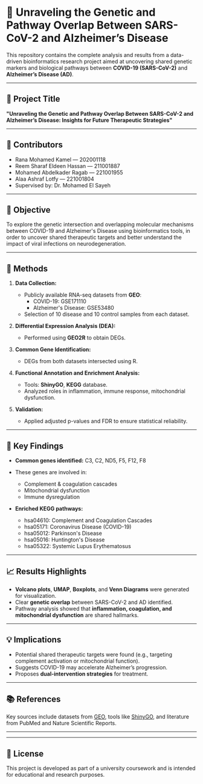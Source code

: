 # 🧬 Unraveling the Genetic and Pathway Overlap Between SARS-CoV-2 and Alzheimer’s Disease

This repository contains the complete analysis and results from a data-driven bioinformatics research project aimed at uncovering shared genetic markers and biological pathways between **COVID-19 (SARS-CoV-2)** and **Alzheimer’s Disease (AD)**.

---

## 📌 Project Title

**"Unraveling the Genetic and Pathway Overlap Between SARS-CoV-2 and Alzheimer’s Disease: Insights for Future Therapeutic Strategies"**

---

## 👥 Contributors

- Rana Mohamed Kamel — 202001118  
- Reem Sharaf Eldeen Hassan — 211001887  
- Mohamed Abdelkader Ragab — 221001955  
- Alaa Ashraf Lotfy — 221001804  
- Supervised by: Dr. Mohamed El Sayeh

---

## 🧪 Objective

To explore the genetic intersection and overlapping molecular mechanisms between COVID-19 and Alzheimer's Disease using bioinformatics tools, in order to uncover shared therapeutic targets and better understand the impact of viral infections on neurodegeneration.

---

## 🔬 Methods

1. **Data Collection:**  
   - Publicly available RNA-seq datasets from **GEO**:  
     - COVID-19: GSE171110  
     - Alzheimer's Disease: GSE53480  
   - Selection of 10 disease and 10 control samples from each dataset.

2. **Differential Expression Analysis (DEA):**  
   - Performed using **GEO2R** to obtain DEGs.

3. **Common Gene Identification:**  
   - DEGs from both datasets intersected using R.

4. **Functional Annotation and Enrichment Analysis:**  
   - Tools: **ShinyGO**, **KEGG** database.
   - Analyzed roles in inflammation, immune response, mitochondrial dysfunction.

5. **Validation:**  
   - Applied adjusted p-values and FDR to ensure statistical reliability.

---

## 🧬 Key Findings

- **Common genes identified:** C3, C2, ND5, F5, F12, F8
- These genes are involved in:  
  - Complement & coagulation cascades  
  - Mitochondrial dysfunction  
  - Immune dysregulation

- **Enriched KEGG pathways:**  
  - hsa04610: Complement and Coagulation Cascades  
  - hsa05171: Coronavirus Disease (COVID-19)  
  - hsa05012: Parkinson's Disease  
  - hsa05016: Huntington's Disease  
  - hsa05322: Systemic Lupus Erythematosus

---

## 📈 Results Highlights

- **Volcano plots**, **UMAP**, **Boxplots**, and **Venn Diagrams** were generated for visualization.  
- Clear **genetic overlap** between SARS-CoV-2 and AD identified.  
- Pathway analysis showed that **inflammation, coagulation, and mitochondrial dysfunction** are shared hallmarks.

---

## 💡 Implications

- Potential shared therapeutic targets were found (e.g., targeting complement activation or mitochondrial function).
- Suggests COVID-19 may accelerate Alzheimer’s progression.
- Proposes **dual-intervention strategies** for treatment.

---

## 📚 References

Key sources include datasets from [GEO](https://www.ncbi.nlm.nih.gov/geo/), tools like [ShinyGO](http://bioinformatics.sdstate.edu/go/), and literature from PubMed and Nature Scientific Reports.

---


---

## 📄 License

This project is developed as part of a university coursework and is intended for educational and research purposes.


